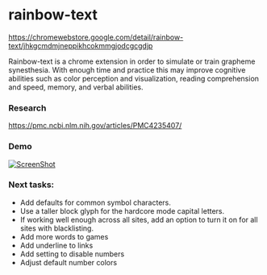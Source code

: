 # rainbow-text
https://chromewebstore.google.com/detail/rainbow-text/jhkgcmdmjneppikhcokmmgjodcgcgdjp



Rainbow-text is a chrome extension in order to simulate or train grapheme synesthesia. With enough time and practice this may improve cognitive abilities such as color perception and visualization, reading comprehension and speed, memory, and verbal abilities.

### Research

https://pmc.ncbi.nlm.nih.gov/articles/PMC4235407/

### Demo
[![ScreenShot](https://raw.github.com/davebren/rainbow-text/main/screenshots/youtubeDemo.png)](https://www.youtube.com/watch?v=8cKzdQ8tn7c)

### Next tasks:
- Add defaults for common symbol characters.
- Use a taller block glyph for the hardcore mode capital letters.
- If working well enough across all sites, add an option to turn it on for all sites with blacklisting.
- Add more words to games
- Add underline to links
- Add setting to disable numbers
- Adjust default number colors
